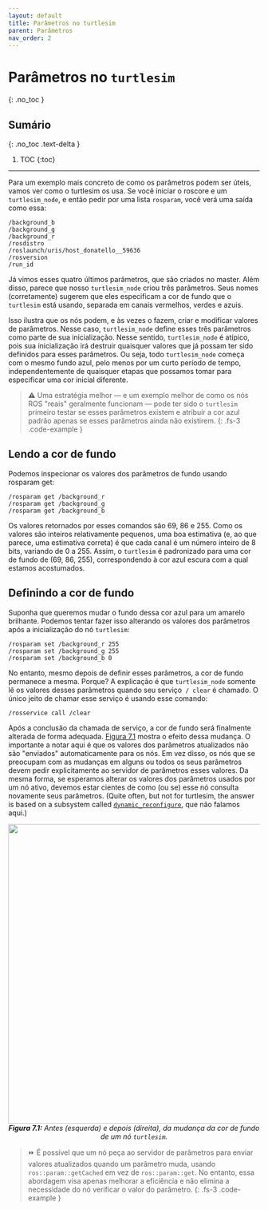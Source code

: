 ```yaml
---
layout: default
title: Parâmetros no turtlesim
parent: Parâmetros
nav_order: 2
---
```

# Parâmetros no `turtlesim`
{: .no_toc }

## Sumário
{: .no_toc .text-delta }

1. TOC
{:toc}
---

Para um exemplo mais concreto de como os parâmetros podem ser úteis, vamos ver como o
turtlesim os usa. Se você iniciar o roscore e um `turtlesim_node`, e então pedir por uma
lista `rosparam`, você verá uma saída como essa:

```
/background_b
/background_g
/background_r
/rosdistro
/roslaunch/uris/host_donatello__59636
/rosversion
/run_id
```

Já vimos esses quatro últimos parâmetros, que são criados no master. Além disso, 
parece que nosso `turtlesim_node` criou três parâmetros. Seus nomes (corretamente)
sugerem que eles especificam a cor de fundo que o `turtlesim` está usando, separada em canais
vermelhos, verdes e azuis.

Isso ilustra que os nós podem, e às vezes o fazem, criar e modificar valores de parâmetros.
Nesse caso, `turtlesim_node` define esses três parâmetros como parte de sua inicialização. Nesse
sentido, `turtlesim_node` é atípico, pois sua inicialização irá destruir quaisquer valores que 
já possam ter sido definidos para esses parâmetros. Ou seja, todo `turtlesim_node` começa com
o mesmo fundo azul, pelo menos por um curto período de tempo, independentemente de quaisquer 
etapas que possamos tomar para especificar uma cor inicial diferente.

> ⚠️ Uma estratégia melhor — e um exemplo melhor de como os nós ROS "reais" geralmente funcionam —
> pode ter sido o `turtlesim` primeiro testar se esses parâmetros existem e atribuir a cor
> azul padrão apenas se esses parâmetros ainda não existirem.
{: .fs-3 .code-example }

## Lendo a cor de fundo

Podemos inspecionar os valores dos parâmetros de fundo usando rosparam get:


```
/rosparam get /background_r
/rosparam get /background_g
/rosparam get /background_b
```


Os valores retornados por esses comandos são 69, 86 e 255. Como os valores são inteiros 
relativamente pequenos, uma boa estimativa (e, ao que parece, uma estimativa correta) é que
cada canal é um número inteiro de 8 bits, variando de 0 a 255. Assim, o `turtlesim` é padronizado
para uma cor de fundo de (69, 86, 255), correspondendo à cor azul escura com a qual estamos acostumados.


## Definindo a cor de fundo

Suponha que queremos mudar o fundo dessa cor 
azul para um amarelo brilhante. Podemos tentar fazer isso alterando os valores dos
parâmetros após a inicialização do nó `turtlesim`:

```
/rosparam set /background_r 255
/rosparam set /background_g 255
/rosparam set /background_b 0
```

No entanto, mesmo depois de definir esses parâmetros, a cor de fundo permanece a mesma.
Porque? A explicação é que `turtlesim_node` somente lê os valores desses parâmetros quando
seu serviço` / clear` é chamado. O único jeito de chamar esse serviço é usando esse comando:

```
/rosservice call /clear
```

Após a conclusão da chamada de serviço, a cor de fundo será finalmente alterada de forma adequada.
[Figura 7.1](#7.1) mostra o efeito dessa mudança. O importante a notar aqui é que os valores dos 
parâmetros atualizados não são "enviados" automaticamente para os nós. Em vez disso, os nós que se preocupam
com as mudanças em alguns ou todos os seus parâmetros devem pedir explicitamente ao servidor de parâmetros esses valores.
Da mesma forma, se esperamos alterar os valores dos parâmetros usados por um nó ativo, devemos estar cientes de como
(ou se) esse nó consulta novamente seus parâmetros. (Quite often, but not for turtlesim, the answer
is based on a subsystem called [`dynamic_reconfigure`](http://wiki.ros.org/dynamic_reconfigure), que não falamos aqui.)

<p align="center">
  <img src="https://user-images.githubusercontent.com/48807586/126051342-93dafc24-c583-412a-bbe9-4a95be2716da.png" width="600"/><br>
  <i><b><a name="7.1"> Figura 7.1:</a></b> Antes (esquerda) e depois (direita), da mudança da cor de fundo de um nó <code>turtlesim</code>.</i>
</p>

> ⏩ É possível que um nó peça ao servidor de parâmetros para enviar valores atualizados quando 
> um parâmetro muda, usando `ros::param::getCached` em vez de `ros::param::get`.
> No entanto, essa abordagem visa apenas melhorar a eficiência e não elimina a necessidade do nó verificar o valor do parâmetro.
{: .fs-3 .code-example }
